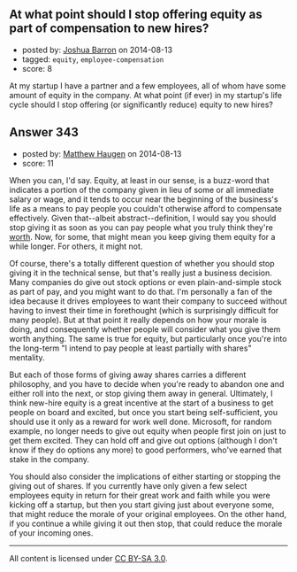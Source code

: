 ## At what point should I stop offering equity as part of compensation to new hires?

- posted by: [Joshua Barron](https://stackexchange.com/users/77815/joshua-barron) on 2014-08-13
- tagged: `equity`, `employee-compensation`
- score: 8

At my startup I have a partner and a few employees, all of whom have some amount of equity in the company.  At what point (if ever) in my startup's life cycle should I stop offering (or significantly reduce) equity to new hires?


## Answer 343

- posted by: [Matthew Haugen](https://stackexchange.com/users/1325646/matthew-haugen) on 2014-08-13
- score: 11

When you can, I'd say. Equity, at least in our sense, is a buzz-word that indicates a portion of the company given in lieu of some or all immediate salary or wage, and it tends to occur near the beginning of the business's life as a means to pay people you couldn't otherwise afford to compensate effectively. Given that--albeit abstract--definition, I would say you should stop giving it as soon as you can pay people what you truly think they're [worth](https://startups.stackexchange.com/questions/184/is-employee-value-derived-from-their-equity/186#186). Now, for some, that might mean you keep giving them equity for a while longer. For others, it might not.

Of course, there's a totally different question of whether you should stop giving it in the technical sense, but that's really just a business decision. Many companies do give out stock options or even plain-and-simple stock as part of pay, and you might want to do that. I'm personally a fan of the idea because it drives employees to want their company to succeed without having to invest their time in forethought (which is surprisingly difficult for many people). But at that point it really depends on how your morale is doing, and consequently whether people will consider what you give them worth anything. The same is true for equity, but particularly once you're into the long-term "I intend to pay people at least partially with shares" mentality.

But each of those forms of giving away shares carries a different philosophy, and you have to decide when you're ready to abandon one and either roll into the next, or stop giving them away in general. Ultimately, I think new-hire equity is a great incentive at the start of a business to get people on board and excited, but once you start being self-sufficient, you should use it only as a reward for work well done. Microsoft, for random example, no longer needs to give out equity when people first join on just to get them excited. They can hold off and give out options (although I don't know if they do options any more) to good performers, who've earned that stake in the company.

You should also consider the implications of either starting or stopping the giving out of shares. If you currently have only given a few select employees equity in return for their great work and faith while you were kicking off a startup, but then you start giving just about everyone some, that might reduce the morale of your original employees. On the other hand, if you continue a while giving it out then stop, that could reduce the morale of your incoming ones.



---

All content is licensed under [CC BY-SA 3.0](https://creativecommons.org/licenses/by-sa/3.0/).
